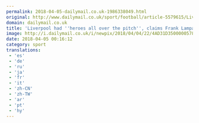 ```yaml
---
permalink: 2018-04-05-dailymail.co.uk-1986338049.html
original: http://www.dailymail.co.uk/sport/football/article-5579615/Liverpool-heroes-pitch-claims-Frank-Lampard.html?ITO=1490&ns_mchannel=rss&ns_campaign=1490
domain: dailymail.co.uk
title: 'Liverpool had ''heroes all over the pitch'', claims Frank Lampard'
image: http://i.dailymail.co.uk/i/newpix/2018/04/04/22/4AD31D3500000578-0-image-a-18_1522878780161.jpg
date: 2018-04-05 00:16:12
category: sport
translations: 
 - 'es'
 - 'de'
 - 'ru'
 - 'ja'
 - 'fr'
 - 'it'
 - 'zh-CN'
 - 'zh-TW'
 - 'ar'
 - 'pt'
 - 'hy'
---
```


